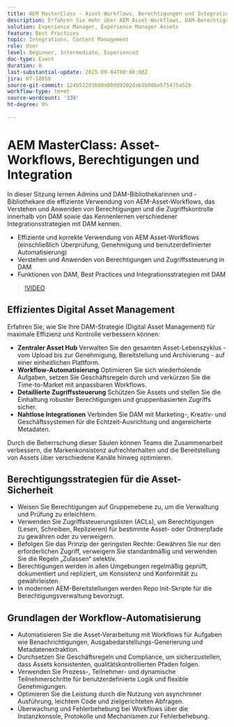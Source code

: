 ```yaml
---
title: AEM MasterClass - Asset-Workflows, Berechtigungen und Integration
description: Erfahren Sie mehr über AEM Asset-Workflows, DAM-Berechtigungen und Integrationsstrategien. Ideal für Administratoren und DAM-Bibliothekare, die Best Practices und Automatisierungstipps suchen.
solution: Experience Manager, Experience Manager Assets
feature: Best Practices
topic: Integrations, Content Management
role: User
level: Beginner, Intermediate, Experienced
doc-type: Event
duration: 0
last-substantial-update: 2025-09-04T00:00:00Z
jira: KT-18858
source-git-commit: 124b52203b98a80dd9202dab1b0dbe575475a52b
workflow-type: tm+mt
source-wordcount: '339'
ht-degree: 0%

---
```



# AEM MasterClass: Asset-Workflows, Berechtigungen und Integration

In dieser Sitzung lernen Admins und DAM-Bibliothekarinnen und -Bibliothekare die effiziente Verwendung von AEM-Asset-Workflows, das Verstehen und Anwenden von Berechtigungen und die Zugriffskontrolle innerhalb von DAM sowie das Kennenlernen verschiedener Integrationsstrategien mit DAM kennen.

* Effiziente und korrekte Verwendung von AEM Asset-Workflows (einschließlich Überprüfung, Genehmigung und benutzerdefinierter Automatisierung)
* Verstehen und Anwenden von Berechtigungen und Zugriffssteuerung in DAM
* Funktionen von DAM, Best Practices und Integrationsstrategien mit DAM

>[!VIDEO](https://video.tv.adobe.com/v/3471383/?learn=on&enablevpops)

## Effizientes Digital Asset Management

Erfahren Sie, wie Sie Ihre DAM-Strategie (Digital Asset Management) für maximale Effizienz und Kontrolle verbessern können:

* **Zentraler Asset Hub** Verwalten Sie den gesamten Asset-Lebenszyklus - vom Upload bis zur Genehmigung, Bereitstellung und Archivierung - auf einer einheitlichen Plattform.
* **Workflow-Automatisierung** Optimieren Sie sich wiederholende Aufgaben, setzen Sie Geschäftsregeln durch und verkürzen Sie die Time-to-Market mit anpassbaren Workflows.
* **Detaillierte Zugriffssteuerung** Schützen Sie Assets und stellen Sie die Einhaltung robuster Berechtigungen und gruppenbasierten Zugriffs sicher.
* **Nahtlose Integrationen** Verbinden Sie DAM mit Marketing-, Kreativ- und Geschäftssystemen für die Echtzeit-Ausrichtung und angereicherte Metadaten.

Durch die Beherrschung dieser Säulen können Teams die Zusammenarbeit verbessern, die Markenkonsistenz aufrechterhalten und die Bereitstellung von Assets über verschiedene Kanäle hinweg optimieren.

## Berechtigungsstrategien für die Asset-Sicherheit

* Weisen Sie Berechtigungen auf Gruppenebene zu, um die Verwaltung und Prüfung zu erleichtern.
* Verwenden Sie Zugriffssteuerungslisten (ACLs), um Berechtigungen (Lesen, Schreiben, Replizieren) für bestimmte Asset- oder Ordnerpfade zu gewähren oder zu verweigern.
* Befolgen Sie das Prinzip der geringsten Rechte: Gewähren Sie nur den erforderlichen Zugriff, verweigern Sie standardmäßig und verwenden Sie die Regeln „Zulassen“ selektiv.
* Berechtigungen werden in allen Umgebungen regelmäßig geprüft, dokumentiert und repliziert, um Konsistenz und Konformität zu gewährleisten.
* In modernen AEM-Bereitstellungen werden Repo Init-Skripte für die Berechtigungsverwaltung bevorzugt.

## Grundlagen der Workflow-Automatisierung

* Automatisieren Sie die Asset-Verarbeitung mit Workflows für Aufgaben wie Benachrichtigungen, Ausgabedarstellungs-Generierung und Metadatenextraktion.
* Durchsetzen Sie Geschäftsregeln und Compliance, um sicherzustellen, dass Assets konsistenten, qualitätskontrollierten Pfaden folgen.
* Verwenden Sie Prozess-, Teilnehmer- und dynamische Teilnehmerschritte für benutzerdefinierte Logik und flexible Genehmigungen.
* Optimieren Sie die Leistung durch die Nutzung von asynchroner Ausführung, leichtem Code und zielgerichteten Abfragen.
* Überwachung und Fehlerbehebung bei Workflows über die Instanzkonsole, Protokolle und Mechanismen zur Fehlerbehebung.